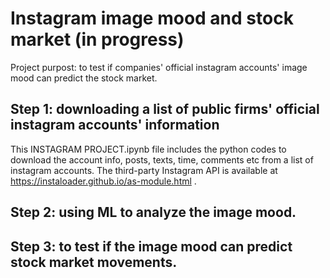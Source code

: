 # Instagram image mood and stock market (in progress)
Project purpost: to test if companies' official instagram accounts' image mood can predict the stock market.

## Step 1: downloading a list of public firms' official instagram accounts' information
This INSTAGRAM PROJECT.ipynb file includes the python codes to download the account info, posts, texts, time, comments etc from a list of instagram accounts. The third-party Instagram API is available at https://instaloader.github.io/as-module.html .
## Step 2: using ML to analyze the image mood.
## Step 3: to test if the image mood can predict stock market movements.
